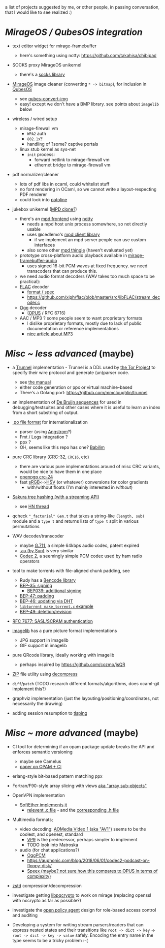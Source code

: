a list of projects suggested by me, or other people, in passing conversation, that I would like to see realized :)

# *MirageOS / QubesOS integration*

- text editor widget for mirage-framebuffer
  - here's something using notty: https://github.com/takahisa/chibipad

- SOCKS proxy MirageOS unikernel
  - there's a [socks library](https://github.com/cfcs/ocaml-socks)

- [MirageOS](https://mirage.io) image cleaner (converting `* -> bitmap`), for inclusion in [QubesOS](https://qubes-os.org/)
  - see [qubes-convert-img](https://github.com/QubesOS/qubes-app-linux-img-converter)
  - easy! except we don't have a BMP library. see points about `imagelib` below

- wireless / wired setup
  - mirage-firewall vm
    - `WPA2` auth
    - `802.1x`?
    - handling of ?some? captive portals
  - linux stub kernel as sys-net
    - `init` process:
      - forward netlink to mirage-firewall vm
      - ethernet bridge to mirage-firewall vm

- pdf normalizer/cleaner
  - lots of pdf libs in ocaml, could whitelist stuff
  - no font rendering in OCaml, so we cannot write a layout-respecting PDF renderer
  - could look into [patoline](https://patoline.github.io/)

- jukebox unikernel ([MPD clone?](https://www.musicpd.org/))
  - there's an [mpd frontend](https://github.com/cedlemo/rameau) using [notty](https://github.com/pqwy/notty)
    - needs a mpd host unix process somewhere, so not directly usable
    - uses @cedlemo's [mpd client library](https://github.com/cedlemo/OCaml-libmpdclient)
      - if we implement an mpd server people can use custom interfaces
    - also some other [mpd thingie](https://github.com/fosu/camusical) (haven't evaluated yet)
  - prototype cross-platform audio playback available in [mirage-framebuffer-audio](https://github.com/cfcs/mirage-framebuffer-audio)
    - uses signed 16-bit PCM waves at fixed frequency. we need transcoders that can produce this.
  - we need audio format decoders (WAV takes too much space to be practical):
  - [FLAC](https://en.wikipedia.org/wiki/FLAC) decoder
    - [format / spec](https://xiph.org/flac/format.html)
    - https://github.com/xiph/flac/blob/master/src/libFLAC/stream_decoder.c
  - [Ogg](https://en.wikipedia.org/wiki/Ogg) decoder
    - ([OPUS](https://en.wikipedia.org/wiki/Opus_%28audio_format%29) / RFC 6716)
  - AAC / MP3 ? some people seem to want proprietary formats
    - I dislike proprietary formats, mostly due to lack of public documentation or reference implementations
    - [nice article about MP3](http://blog.bjrn.se/2008/10/lets-build-mp3-decoder.html)

# *Misc ~ less advanced* (maybe)

- a [Trunnel](https://gitweb.torproject.org/trunnel.git) implementation - Trunnel is a DDL used by [the Tor Project](https://torproject.org) to specify their wire protocol and generate (un)parser code.
  - see [the manual](http://www.wangafu.net/~nickm/trunnel-manual.html)
  - either code generation or ppx or virtual machine-based
  - There's a Golang port: https://github.com/mmcloughlin/trunnel

- an implementation of [De Bruijn sequences](https://en.wikipedia.org/wiki/De_Bruijn_sequence) for used in debugging/testsuites and other cases where it is useful to learn an index from a short substring of output.
- [.po file format](http://pology.nedohodnik.net/doc/user/en_US/ch-poformat.html) for internationalization
  - parser (using [Angstrom](https://github.com/inhabitedtype/angstrom)?)
  - Fmt / Logs integration ?
  - ppx ?
  - OH, seems like this repo has one? [Babilim](https://github.com/Octachron/babilim)
- pure CRC library ([CRC-32](https://en.wikipedia.org/wiki/CRC32), `CRC16`, etc)
  - there are various pure implementations around of misc CRC variants, would be nice to have them in one place
  - [openpgp crc-24](https://github.com/cfcs/ocaml-openpgp/blob/13dfb087fc4dacec33f69cc57ef768bc0a617dd7/lib/types.ml#L708-L754)
  - fast [sRGB](https://en.wikipedia.org/wiki/SRGB)`<->`[HSV](https://en.wikipedia.org/wiki/HSL_and_HSV) (or whatever) conversions for color gradients
    - with/without floats (I'm mainly interested in *without*)
- [Sakura tree hashing (with a streaming API)](https://keccak.team/files/Sakura.pdf)
  - see [HN thread](https://news.ycombinator.com/item?id=16572793)
- qcheck `"_factorial" Gen.t` that takes a string-like `(length, sub)` module and a `type t` and returns lists of `type t` split in various permutations
- WAV decoder/transcoder
  - maybe [G.711](https://en.wikipedia.org/wiki/G.711), a simple 64kbps audio codec, patent expired
  - [.au (by Sun)](https://en.wikipedia.org/wiki/Au_file_format) is very similar
  - [Codec 2](https://en.wikipedia.org/wiki/Codec_2), a seemingly simple PCM codec used by ham radio operators
- tool to make torrents with file-aligned chunk padding, see
  - Rudy has a [Bencode library](https://github.com/rgrinberg/bencode)
  - [BEP-35: signing](http://bittorrent.org/beps/bep_0035.html)
    - [BEP039: additional signing](http://www.bittorrent.org/beps/bep_0039.html)
  - [BEP-47: padding](http://www.bittorrent.org/beps/bep_0047.html)
  - [BEP-46: updating via DHT](http://www.bittorrent.org/beps/bep_0046.html)
  - [`libtorrent make_torrent.c` example](https://libtorrent.org/examples.html)
  - [BEP-49: deletion/revision](http://bittorrent.org/beps/bep_0049.html)
- [RFC 7677: SASL/SCRAM authentication](https://tools.ietf.org/html/rfc7677)
- [imagelib](https://github.com/rlepigre/ocaml-imagelib) has a pure picture format implementations
  - JPG support in imagelib
  - GIF support in imagelib

- pure QRcode library, ideally working with imagelib
  - perhaps inspired by https://github.com/cozmo/jsQR
- [ZIP](https://en.wikipedia.org/wiki/Zip_%28file_format%29) file utility using [decompress](https://github.com/dinosaure/decompress)
- `diff`/`patch` (TODO research different formats/algorithms, does ocaml-git implement this?)
- graphviz implementation (just the layouting/positioning/coordinates, not necessarily the drawing)
- adding session resumption to [tlsping](https://github.com/cfcs/tlsping)

# *Misc ~ more advanced* (maybe)
- CI tool for determining if an opam package update breaks the API and enforces semantic versioning
  - maybe see Camelus
  - [paper on OPAM + CI](http://www.ocamlpro.com/wp-content/uploads/2016/08/ocaml2016-opam-builder.pdf)
- erlang-style bit-based pattern matching ppx
- Fortran/F90-style array slicing with views [aka "array sub-objects"](http://www.mathcs.emory.edu/~cheung/Courses/561/Syllabus/6-Fortran/array4.html)
- OpenVPN implementation
  - [SoftEther implements it](https://github.com/SoftEtherVPN/SoftEtherVPN)
    - [relevent .c file](https://github.com/SoftEtherVPN/SoftEtherVPN/blob/93d9ade990bd277539138572d7f2bcccfa108407/src/Cedar/Interop_OpenVPN.c) - and the [corresponding .h file](https://github.com/SoftEtherVPN/SoftEtherVPN/blob/93d9ade990bd277539138572d7f2bcccfa108407/src/Cedar/Interop_OpenVPN.h)

- Multimedia formats;
  - video decoding: [AOMedia Video 1 (aka "AV1")](https://en.wikipedia.org/wiki/AV1) seems to be the coolest, and openest, standard
    - [VP9](https://en.wikipedia.org/wiki/VP9) is the predecessor, perhaps simpler to implement
    - TODO look into Matroska
  - audio (for chat applications?)
    - [OggPCM](https://en.wikipedia.org/wiki/OggPCM)
    - https://auphonic.com/blog/2018/06/01/codec2-podcast-on-floppy-disk/
    - [Speex (maybe? not sure how this compares to OPUS in terms of complexity)](https://en.wikipedia.org/wiki/Speex)

- [zstd](https://en.wikipedia.org/wiki/Zstandard) compression/decompression
- investigate getting [libpqcrypto](https://libpqcrypto.org/) to work on mirage (replacing openssl with nocrypto as far as possible?)

- investigate the [open policy agent](https://github.com/open-policy-agent/opa) design for role-based access control and auditing
- Developing a system for writing stream parsers/readers that can express nested states and their transitions like `root -> dict -> key` -> `root -> dict -> key -> value` safely. Encoding the entry name in the type seems to be a tricky problem :-(
